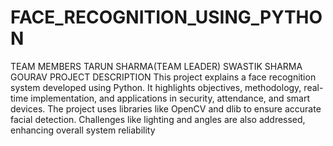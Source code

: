 # FACE_RECOGNITION_USING_PYTHON
TEAM MEMBERS
TARUN SHARMA(TEAM LEADER)
SWASTIK SHARMA
GOURAV
PROJECT DESCRIPTION
This project explains a face recognition system developed using Python. It highlights objectives, methodology, real-time implementation, and applications in security, attendance, and smart devices. The project uses libraries like OpenCV and dlib to ensure accurate facial detection. Challenges like lighting and angles are also addressed, enhancing overall system reliability
